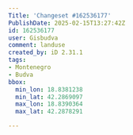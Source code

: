 ```yaml
---
Title: 'Changeset #162536177'
PublishDate: 2025-02-15T13:27:42Z
id: 162536177
user: Gisbudva
comment: landuse
created_by: iD 2.31.1
tags:
- Montenegro
- Budva
bbox:
  min_lon: 18.8381238
  min_lat: 42.2869097
  max_lon: 18.8390364
  max_lat: 42.2878291

---
```

